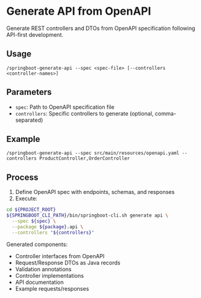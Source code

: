 # Generate API from OpenAPI

Generate REST controllers and DTOs from OpenAPI specification following API-first development.

## Usage
```
/springboot-generate-api --spec <spec-file> [--controllers <controller-names>]
```

## Parameters
- `spec`: Path to OpenAPI specification file
- `controllers`: Specific controllers to generate (optional, comma-separated)

## Example
```
/springboot-generate-api --spec src/main/resources/openapi.yaml --controllers ProductController,OrderController
```

## Process
1. Define OpenAPI spec with endpoints, schemas, and responses
2. Execute:

```bash
cd ${PROJECT_ROOT}
${SPRINGBOOT_CLI_PATH}/bin/springboot-cli.sh generate api \
  --spec ${spec} \
  --package ${package}.api \
  --controllers "${controllers}"
```

Generated components:
- Controller interfaces from OpenAPI
- Request/Response DTOs as Java records
- Validation annotations
- Controller implementations
- API documentation
- Example requests/responses